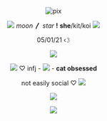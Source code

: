 <p align="center">
    <img src="https://media.discordapp.net/attachments/1128723801484562583/1154470481454448710/ezgif.com-gif-maker_57.png?width=535&height=23" alt="pix">
</p>

<p align="center">
  <img src="https://media.discordapp.net/attachments/903364339464044575/1066763084246560960/173B0BD3-FBE3-4997-A5D3-56C2B78D28D0.gif">
<i>moon</i> <b>〳</b> <i>star</i> <b>!</b> <b>she</b>/kit/koi <img src="https://media.discordapp.net/attachments/1132322085532868608/1150449384383840307/ezgif.com-gif-maker_42.png?width=25&height=25">
</p>

<p align="center">
  05/01/21 ‹𝟹
</p>

<p align="center">
  <img src="https://i.postimg.cc/4x4gvVv2/tumblr-2c55e50841df93acc996600be90b5f4a-1d731d51-400.gif">
</p>


<p align="center">
<img src="https://tomomi.neocities.org/pixeles/209.gif"> ♡ infj - <img src="https://images-ext-2.discordapp.net/external/LReSS01Qj2jyoxlrYTT2VEC9brTCqRYN20L1Lx-3OwY/https/64.media.tumblr.com/5a30717adb9ab0b9eb1e024af3add32b/1c08e0bb4e29a891-3b/s75x75_c1/12bd037964346347be9028aba8fc83f9d1e57695.gifv"> - <b>cat obsessed</b>
</p>
<p align="center">
  not easily social ♡ <img src="https://64.media.tumblr.com/tumblr_ll7xp8aDe11qi6qow.gif">
</p>
<p align="center">
  <img src="https://i.postimg.cc/PJcgpY5y/tumblr-7c6fdc813780d4ae6900a4af1f782f55-23150119-250.png">
</p>

<p align="center">
  <img src="https://media.discordapp.net/attachments/1128723801484562583/1154470481987129374/ezgif.com-crop_13.png?width=535&height=23">
</p>

